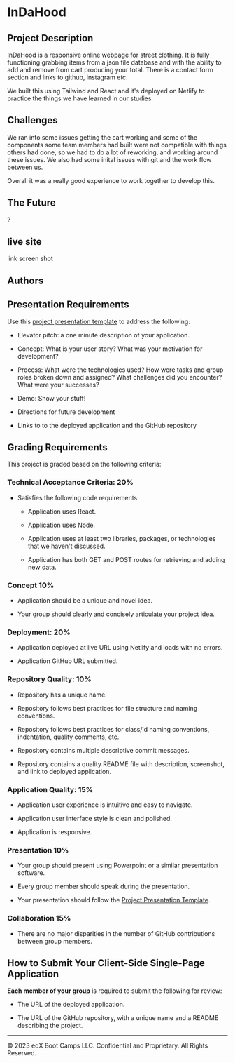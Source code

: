 # InDaHood

## Project Description

InDaHood is a responsive online webpage for street clothing. It is fully functioning grabbing items from a json file database and with the ability to add and remove from cart producing your total. There is a contact form section and links to github, instagram etc.  

We built this using Tailwind and React and it's deployed on Netlify to practice the things we have learned in our studies.


## Challenges

We ran into some issues getting the cart working and some of the components some team members had built were not compatible with things others had done, so we had to do a lot of reworking, and working around these issues. We also had some inital issues with git and the work flow between us.

Overall it was a really good experience to work together to develop this.

## The Future

?

## live site
link
screen shot

## Authors

## Presentation Requirements

Use this [project presentation template](https://docs.google.com/presentation/d/1_u8TKy5zW5UlrVQVnyDEZ0unGI2tjQPDEpA0FNuBKAw/edit?usp=sharing) to address the following: 

* Elevator pitch: a one minute description of your application.

* Concept: What is your user story? What was your motivation for development?

* Process: What were the technologies used? How were tasks and group roles broken down and assigned? What challenges did you encounter? What were your successes?

* Demo: Show your stuff!

* Directions for future development

* Links to to the deployed application and the GitHub repository


## Grading Requirements

This project is graded based on the following criteria:

### Technical Acceptance Criteria: 20%

* Satisfies the following code requirements:

  * Application uses React.
  
  * Application uses Node.
  
  * Application uses at least two libraries, packages, or technologies that we haven't discussed.

  * Application has both GET and POST routes for retrieving and adding new data.

### Concept 10%

* Application should be a unique and novel idea.

* Your group should clearly and concisely articulate your project idea.

### Deployment: 20%

* Application deployed at live URL using Netlify and loads with no errors.

* Application GitHub URL submitted.

### Repository Quality: 10%

* Repository has a unique name.

* Repository follows best practices for file structure and naming conventions.

* Repository follows best practices for class/id naming conventions, indentation, quality comments, etc.

* Repository contains multiple descriptive commit messages.

* Repository contains a quality README file with description, screenshot, and link to deployed application.

### Application Quality: 15%

* Application user experience is intuitive and easy to navigate.

* Application user interface style is clean and polished.

* Application is responsive.

### Presentation 10%

* Your group should present using Powerpoint or a similar presentation software.

* Every group member should speak during the presentation.

* Your presentation should follow the [Project Presentation Template](https://docs.google.com/presentation/d/10QaO9KH8HtUXj__81ve0SZcpO5DbMbqqQr4iPpbwKks/edit?usp=sharing).

### Collaboration 15%

* There are no major disparities in the number of GitHub contributions between group members.

## How to Submit Your Client-Side Single-Page Application

**Each member of your group** is required to submit the following for review:

* The URL of the deployed application.

* The URL of the GitHub repository, with a unique name and a README describing the project.

---
© 2023 edX Boot Camps LLC. Confidential and Proprietary. All Rights Reserved.
